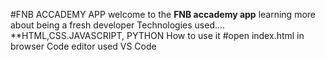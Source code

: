 #FNB ACCADEMY APP
welcome to the **FNB accademy app**
learning more about being a fresh developer
Technologies used....
**HTML,CSS.JAVASCRIPT, PYTHON
How to use it 
#open index.html in browser
Code editor used VS Code
